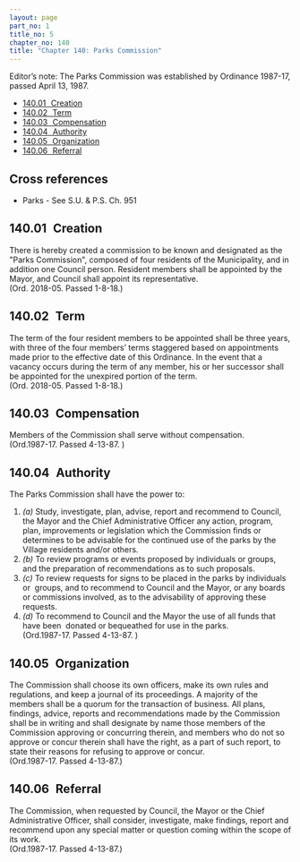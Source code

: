 ```yaml
---
layout: page
part_no: 1
title_no: 5
chapter_no: 140
title: "Chapter 140: Parks Commission"
---
```


Editor’s note: The Parks Commission was established by Ordinance 1987-17,
passed April 13, 1987.

* [140.01   Creation](#14001-creation)
* [140.02   Term](#14002-term)
* [140.03   Compensation](#14003-compensation)
* [140.04   Authority](#14004-authority)
* [140.05   Organization](#14005-organization)
* [140.06   Referral](#14006-referral)

## Cross references

* Parks - See S.U. & P.S. Ch. 951

## 140.01   Creation

There is hereby created a commission to be known and designated as the
"Parks Commission", composed of four residents of the Municipality, and in
addition one Council person. Resident members shall be appointed by the Mayor,
and Council shall appoint its representative.  
(Ord. 2018-05. Passed 1-8-18.)

## 140.02   Term

The term of the four resident members to be appointed shall be three years,
with three of the four members’ terms staggered based on appointments made
prior to the effective date of this Ordinance. In the event that a vacancy
occurs during the term of any member, his or her successor shall be appointed
for the unexpired portion of the term.  
(Ord. 2018-05. Passed 1-8-18.)

## 140.03   Compensation

Members of the Commission shall serve without compensation.  
(Ord.1987-17. Passed 4-13-87. )

## 140.04   Authority

The Parks Commission shall have the power to:

1. _(a)_ Study, investigate, plan, advise, report and recommend to Council, the
Mayor and the Chief Administrative Officer any action, program, plan,
improvements or legislation which the Commission finds or determines to be
advisable for the continued use of the parks by the Village residents and/or
others.
2. _(b)_ To review programs or events proposed by individuals or groups, and
the preparation of recommendations as to such proposals.
3. _(c)_ To review requests for signs to be placed in the parks by individuals
or  groups, and to recommend to Council and the Mayor, or any boards or
commissions involved, as to the advisability of approving these requests.
4. _(d)_ To recommend to Council and the Mayor the use of all funds that have
been  donated or bequeathed for use in the parks.  
(Ord.1987-17. Passed 4-13-87. )

## 140.05   Organization

The Commission shall choose its own officers, make its own rules and
regulations, and keep a journal of its proceedings. A majority of the members
shall be a quorum for the transaction of business. All plans, findings, advice,
reports and recommendations made by the Commission shall be in writing and
shall designate by name those members of the Commission approving or concurring
therein, and members who do not so approve or concur therein shall have the
right, as a part of such report, to state their reasons for refusing to approve
or concur.  
(Ord.1987-17. Passed 4-13-87.)

## 140.06   Referral

The Commission, when requested by Council, the Mayor or the Chief
Administrative Officer, shall consider, investigate, make findings, report and
recommend upon any special matter or question coming within the scope of its
work.  
(Ord.1987-17. Passed 4-13-87.)
